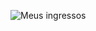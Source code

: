 ![Meus ingressos](https://user-images.githubusercontent.com/71561691/93672223-8822e400-fa7f-11ea-898d-724d492d76a1.png)
